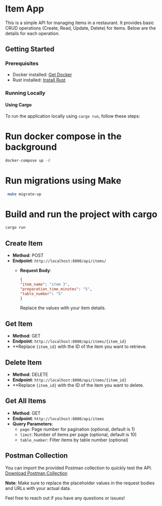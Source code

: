 # Item App

This is a simple API for managing items in a restaurant. It provides basic CRUD operations (Create, Read, Update, Delete) for items. Below are the details for each operation.

## Getting Started

### Prerequisites

- Docker installed: [Get Docker](https://docs.docker.com/get-docker/)
- Rust installed: [Install Rust](https://www.rust-lang.org/learn/get-started)

### Running Locally

#### Using Cargo

To run the application locally using `cargo run`, follow these steps:

# Run docker compose in the background

```bash
docker-compose up -d 
```
# Run migrations using Make

```bash
 make migrate-up 
```

# Build and run the project with cargo
```bash
cargo run
```
## Create Item

- **Method**: POST
- **Endpoint**: `http://localhost:8000/api/items/`
  - **Request Body**:

    ```json
    {
    "item_name": "item 3",
    "preparation_time_minutes": "5",
    "table_number": "5"
    }
    ```

    Replace the values with your item details.

## Get Item

- **Method**: GET
- **Endpoint**: `http://localhost:8000/api/items/{item_id}`
- **Replace `{item_id}` with the ID of the item you want to retrieve.

## Delete Item

- **Method**: DELETE
- **Endpoint**: `http://localhost:8000/api/items/{item_id}`
- **Replace `{item_id}` with the ID of the item you want to delete.

## Get All Items

- **Method**: GET
- **Endpoint**: `http://localhost:8000/api/items`
- **Query Parameters**:
    - `page`: Page number for pagination (optional, default is 1)
    - `limit`: Number of items per page (optional, default is 10)
    - `table_number`: Filter items by table number (optional)

## Postman Collection

You can import the provided Postman collection to quickly test the API. [Download Postman Collection](/Users/khaled/RustroverProjects/paidy/Items.postman_collection.json)

**Note**: Make sure to replace the placeholder values in the request bodies and URLs with your actual data.

Feel free to reach out if you have any questions or issues!